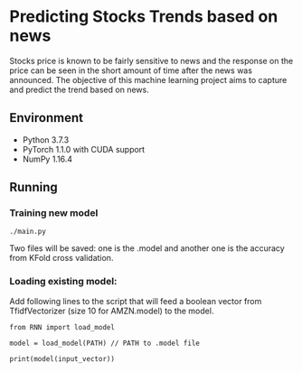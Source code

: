 # Predicting Stocks Trends based on news

Stocks price is known to be fairly sensitive to news and the response on the price can be seen in the short amount of time after the news was announced. The objective of this machine learning project aims to capture and predict the trend based on news.

## Environment
* Python 3.7.3
* PyTorch 1.1.0 with CUDA support
* NumPy 1.16.4

## Running

### Training new model
```
./main.py
```
Two files will be saved: one is the .model and another one is the accuracy from KFold cross validation.

### Loading existing model:

Add following lines to the script that will feed a boolean vector from TfidfVectorizer (size 10 for AMZN.model) to the model.

```
from RNN import load_model

model = load_model(PATH) // PATH to .model file

print(model(input_vector))
```